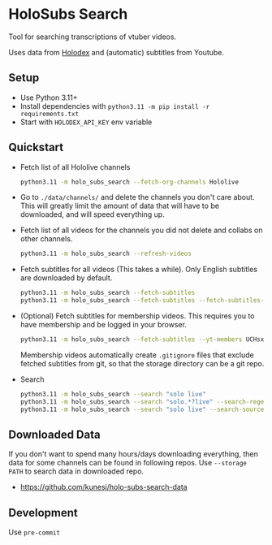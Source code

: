 # HoloSubs Search

Tool for searching transcriptions of vtuber videos.

Uses data from [Holodex](https://holodex.net) and (automatic) subtitles from Youtube.


## Setup

- Use Python 3.11+
- Install dependencies with `python3.11 -m pip install -r requirements.txt`
- Start with `HOLODEX_API_KEY` env variable


## Quickstart

- Fetch list of all Hololive channels 

    ```bash
    python3.11 -m holo_subs_search --fetch-org-channels Hololive
    ```

- Go to `./data/channels/` and delete the channels you don't care about. This will greatly limit the amount of data that will have to be downloaded, and will speed everything up. 

- Fetch list of all videos for the channels you did not delete and collabs on other channels.

    ```bash
    python3.11 -m holo_subs_search --refresh-videos
    ```

- Fetch subtitles for all videos (This takes a while). Only English subtitles are downloaded by default.

    ```bash
    python3.11 -m holo_subs_search --fetch-subtitles
    python3.11 -m holo_subs_search --fetch-subtitles --fetch-subtitles-langs en jp id
    ```

- (Optional) Fetch subtitles for membership videos. This requires you to have membership and be logged in your browser.

    ```bash
    python3.11 -m holo_subs_search --fetch-subtitles --yt-members UCHsx4Hqa-1ORjQTh9TYDhww --yt-cookies-from-browser chrome
    ```

   Membership videos automatically create `.gitignore` files that exclude fetched subtitles from git, so that the storage directory can be a git repo.

- Search

    ```bash
    python3.11 -m holo_subs_search --search "solo live"
    python3.11 -m holo_subs_search --search "solo.*?live" --search-regex
    python3.11 -m holo_subs_search --search "solo live" --search-sources youtube --search-langs en
    ```


## Downloaded Data

If you don't want to spend many hours/days downloading everything, then data for some channels can be found in following repos. Use `--storage PATH` to search data in downloaded repo.

- https://github.com/kunesj/holo-subs-search-data 


## Development

Use `pre-commit`
